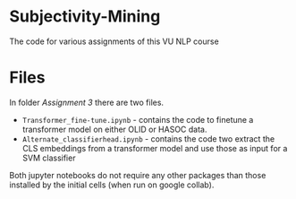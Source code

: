# Subjectivity-Mining
The code for various assignments of this VU NLP course

# Files

In folder *Assignment 3* there are two files.
- `Transformer_fine-tune.ipynb` - contains the code to finetune a transformer model on either OLID or HASOC data. 
- `Alternate_classifierhead.ipynb`  - contains the code two extract the CLS embeddings from a transformer model and use those as input for a SVM classifier

Both jupyter notebooks do not require any other packages than those installed by the initial cells (when run on google collab).
